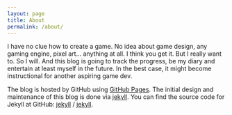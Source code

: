 ```yaml
---
layout: page
title: About
permalink: /about/
---
```


I have no clue how to create a game. No idea about game design, any gaming engine, pixel art... anything at all. I think you get it. But I really want to. So I will. And this blog is going to track the progress, be my diary and entertain at least myself in the future. In the best case, it might become instructional for another aspiring game dev.

The blog is hosted by GitHub using [GitHub Pages](https://pages.github.com/). The initial design and maintenance of this blog is done via [jekyll](https://jekyllrb.com/). 
You can find the source code for Jekyll at GitHub:
[jekyll][jekyll-organization] /
[jekyll](https://github.com/jekyll/jekyll).


[jekyll-organization]: https://github.com/jekyll
